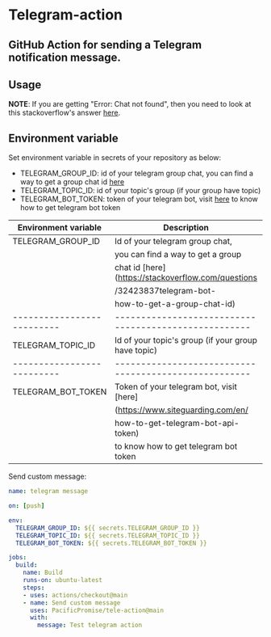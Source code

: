 # Telegram-action
GitHub Action for sending a Telegram notification message. 
---
## Usage

**NOTE**: If you are getting "Error: Chat not found", then you need to look at this stackoverflow's answer [here](https://stackoverflow.com/a/41291666).

## Environment variable

Set environment variable in secrets of your repository as below: 
- TELEGRAM_GROUP_ID: id of your telegram group chat, you can find a way to get a group chat id [here](https://stackoverflow.com/questions/32423837/telegram-bot-how-to-get-a-group-chat-id)
- TELEGRAM_TOPIC_ID: id of your topic's group (if your group have topic)
- TELEGRAM_BOT_TOKEN: token of your telegram bot, visit [here](https://www.siteguarding.com/en/how-to-get-telegram-bot-api-token) to know how to get telegram bot token

|   Environment variable   |                    Description                      |         Example       |
|--------------------------|-----------------------------------------------------|-----------------------|
|   TELEGRAM_GROUP_ID      |  Id of your telegram group chat,                    |     -1001837632261    |
|                          |  you can find a way to get a group                   |                       |      
|                          |  chat id [here](https://stackoverflow.com/questions  |                       |
|                          |  /32423837telegram-bot-                             |                       |
|                          |  how-to-get-a-group-chat-id)                        |                       |
|--------------------------|-----------------------------------------------------|-----------------------|
|   TELEGRAM_TOPIC_ID      | Id of your topic's group (if your group have topic) |          196          |
|--------------------------|-----------------------------------------------------|-----------------------|
|   TELEGRAM_BOT_TOKEN     | Token of your telegram bot, visit [here]            |       xxxxxxxxx       |
|                          | (https://www.siteguarding.com/en/                   |                       |
|                          | how-to-get-telegram-bot-api-token)                  |                       |     
|                          | to know how to get telegram bot token               |                       | 

Send custom message:
```yml
name: telegram message

on: [push]

env:
  TELEGRAM_GROUP_ID: ${{ secrets.TELEGRAM_GROUP_ID }}
  TELEGRAM_TOPIC_ID: ${{ secrets.TELEGRAM_TOPIC_ID }}
  TELEGRAM_BOT_TOKEN: ${{ secrets.TELEGRAM_BOT_TOKEN }}

jobs:
  build:
    name: Build
    runs-on: ubuntu-latest
    steps:
    - uses: actions/checkout@main
    - name: Send custom message
      uses: PacificPromise/tele-action@main
      with:
        message: Test telegram action
```
